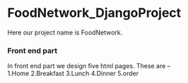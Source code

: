 # FoodNetwork_DjangoProject
Here our project name is FoodNetwork.
### Front end part
In front end part we design five html pages. These are – <br>
1.Home 2.Breakfast 3.Lunch 4.Dinner 5.order
